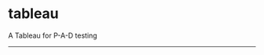 tableau
=======

A Tableau for P-A-D testing
 
 
 
-----------------------------------------------------------------------------------------------------------------------------------------------------------------